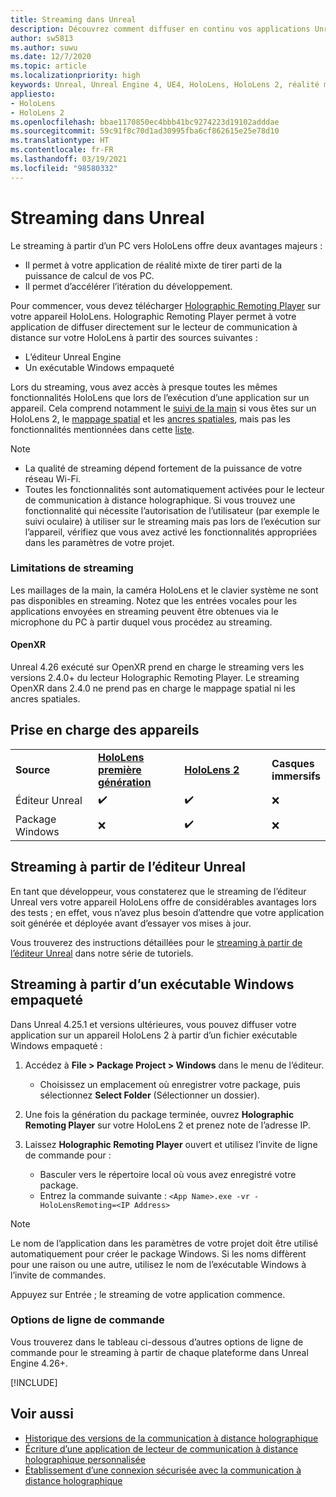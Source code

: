 ```yaml
---
title: Streaming dans Unreal
description: Découvrez comment diffuser en continu vos applications Unreal vers HoloLens 2, y compris les limitations et les options de ligne de commande pour le streaming.
author: sw5813
ms.author: suwu
ms.date: 12/7/2020
ms.topic: article
ms.localizationpriority: high
keywords: Unreal, Unreal Engine 4, UE4, HoloLens, HoloLens 2, réalité mixte, tutoriel, streaming, PC, application de communication à distance holographique, holographic remoting player, documentation, casque de réalité mixte, casque windows mixed reality, casque de réalité virtuelle
appliesto:
- HoloLens
- HoloLens 2
ms.openlocfilehash: bbae1170850ec4bbb41bc9274223d19102adddae
ms.sourcegitcommit: 59c91f8c70d1ad30995fba6cf862615e25e78d10
ms.translationtype: HT
ms.contentlocale: fr-FR
ms.lasthandoff: 03/19/2021
ms.locfileid: "98580332"
---
```

# <a name="streaming-in-unreal"></a>Streaming dans Unreal

Le streaming à partir d’un PC vers HoloLens offre deux avantages majeurs : 
* Il permet à votre application de réalité mixte de tirer parti de la puissance de calcul de vos PC. 
* Il permet d’accélérer l’itération du développement. 

Pour commencer, vous devez télécharger [Holographic Remoting Player](../platform-capabilities-and-apis/holographic-remoting-player.md) sur votre appareil HoloLens. Holographic Remoting Player permet à votre application de diffuser directement sur le lecteur de communication à distance sur votre HoloLens à partir des sources suivantes :

* L’éditeur Unreal Engine
* Un exécutable Windows empaqueté 

Lors du streaming, vous avez accès à presque toutes les mêmes fonctionnalités HoloLens que lors de l’exécution d’une application sur un appareil. Cela comprend notamment le [suivi de la main](unreal-hand-tracking.md) si vous êtes sur un HoloLens 2, le [mappage spatial](unreal-spatial-mapping.md) et les [ancres spatiales](unreal-spatial-anchors.md), mais pas les fonctionnalités mentionnées dans cette [liste](../platform-capabilities-and-apis/holographic-remoting-troubleshooting.md). 

> [!NOTE]
> * La qualité de streaming dépend fortement de la puissance de votre réseau Wi-Fi.
> * Toutes les fonctionnalités sont automatiquement activées pour le lecteur de communication à distance holographique. Si vous trouvez une fonctionnalité qui nécessite l’autorisation de l’utilisateur (par exemple le suivi oculaire) à utiliser sur le streaming mais pas lors de l’exécution sur l’appareil, vérifiez que vous avez activé les fonctionnalités appropriées dans les paramètres de votre projet.

### <a name="streaming-limitations"></a>Limitations de streaming

Les maillages de la main, la caméra HoloLens et le clavier système ne sont pas disponibles en streaming. Notez que les entrées vocales pour les applications envoyées en streaming peuvent être obtenues via le microphone du PC à partir duquel vous procédez au streaming.

#### <a name="openxr"></a>OpenXR

Unreal 4.26 exécuté sur OpenXR prend en charge le streaming vers les versions 2.4.0+ du lecteur Holographic Remoting Player. Le streaming OpenXR dans 2.4.0 ne prend pas en charge le mappage spatial ni les ancres spatiales. 

## <a name="device-support"></a>Prise en charge des appareils

<table>
    <colgroup>
    <col width="33%" />
    <col width="33%" />
    <col width="33%" />
    </colgroup>
    <tr>
        <td><strong>Source</strong></td>
        <td><a href="/hololens/hololens1-hardware"><strong>HoloLens première génération</strong></a></td>
        <td><a href="https://www.microsoft.com/hololens/hardware"><strong>HoloLens 2</strong></a></td>
        <td><strong>Casques immersifs</strong></td>
    </tr>
     <tr>
        <td>Éditeur Unreal</td>
        <td>✔️</td>
        <td>✔️</td>
        <td>❌</td>
    </tr>
    <tr>
        <td>Package Windows</td>
        <td>❌</td>
        <td>✔️</td>
        <td>❌</td>
    </tr>

</table>

## <a name="streaming-from-the-unreal-editor"></a>Streaming à partir de l’éditeur Unreal

En tant que développeur, vous constaterez que le streaming de l’éditeur Unreal vers votre appareil HoloLens offre de considérables avantages lors des tests ; en effet, vous n’avez plus besoin d’attendre que votre application soit générée et déployée avant d’essayer vos mises à jour.

Vous trouverez des instructions détaillées pour le [streaming à partir de l’éditeur Unreal](tutorials/unreal-uxt-ch6.md#device-only-streaming) dans notre série de tutoriels.

## <a name="streaming-from-a-packaged-windows-executable"></a>Streaming à partir d’un exécutable Windows empaqueté

Dans Unreal 4.25.1 et versions ultérieures, vous pouvez diffuser votre application sur un appareil HoloLens 2 à partir d’un fichier exécutable Windows empaqueté : 

1. Accédez à **File > Package Project > Windows** dans le menu de l’éditeur. 
    * Choisissez un emplacement où enregistrer votre package, puis sélectionnez **Select Folder** (Sélectionner un dossier).

2. Une fois la génération du package terminée, ouvrez **Holographic Remoting Player** sur votre HoloLens 2 et prenez note de l’adresse IP. 
3. Laissez **Holographic Remoting Player** ouvert et utilisez l’invite de ligne de commande pour : 
    * Basculer vers le répertoire local où vous avez enregistré votre package.
    * Entrez la commande suivante : `<App Name>.exe -vr -HoloLensRemoting=<IP Address>`

> [!NOTE]
> Le nom de l’application dans les paramètres de votre projet doit être utilisé automatiquement pour créer le package Windows. Si les noms diffèrent pour une raison ou une autre, utilisez le nom de l’exécutable Windows à l’invite de commandes.

Appuyez sur Entrée ; le streaming de votre application commence.

### <a name="command-line-options"></a>Options de ligne de commande

Vous trouverez dans le tableau ci-dessous d’autres options de ligne de commande pour le streaming à partir de chaque plateforme dans Unreal Engine 4.26+. 

[!INCLUDE[](includes/tabs-streaming-args.md)]

## <a name="see-also"></a>Voir aussi

* [Historique des versions de la communication à distance holographique](../platform-capabilities-and-apis/holographic-remoting-version-history.md)
* [Écriture d’une application de lecteur de communication à distance holographique personnalisée](../platform-capabilities-and-apis/holographic-remoting-create-player.md)
* [Établissement d’une connexion sécurisée avec la communication à distance holographique](../platform-capabilities-and-apis/holographic-remoting-secure-connection.md)